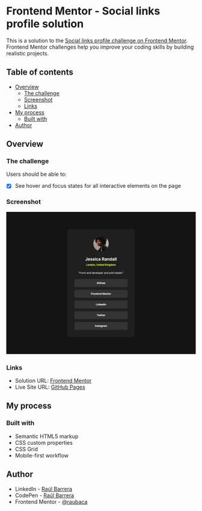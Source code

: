 # Frontend Mentor - Social links profile solution

This is a solution to the [Social links profile challenge on Frontend Mentor](https://www.frontendmentor.io/challenges/social-links-profile-UG32l9m6dQ). Frontend Mentor challenges help you improve your coding skills by building realistic projects.

## Table of contents

- [Overview](#overview)
  - [The challenge](#the-challenge)
  - [Screenshot](#screenshot)
  - [Links](#links)
- [My process](#my-process)
  - [Built with](#built-with)
- [Author](#author)

## Overview

### The challenge

Users should be able to:

- [x] See hover and focus states for all interactive elements on the page

### Screenshot

![Social links profile](./screenshot.png)

### Links

- Solution URL: [Frontend Mentor](https://www.frontendmentor.io/solutions/social-links-profile-css-grid-css-variables-XGEt2_hBTy)
- Live Site URL: [GitHub Pages](https://raubaca.github.io/social-links-profile/)

## My process

### Built with

- Semantic HTML5 markup
- CSS custom properties
- CSS Grid
- Mobile-first workflow

## Author

- LinkedIn - [Raúl Barrera](https://www.linkedin.com/in/raubaca/)
- CodePen - [Raúl Barrera](https://codepen.io/raubaca)
- Frontend Mentor - [@raubaca](https://www.frontendmentor.io/profile/raubaca)
